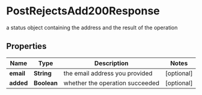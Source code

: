 

# PostRejectsAdd200Response

a status object containing the address and the result of the operation

## Properties

| Name | Type | Description | Notes |
|------------ | ------------- | ------------- | -------------|
|**email** | **String** | the email address you provided |  [optional] |
|**added** | **Boolean** | whether the operation succeeded |  [optional] |



